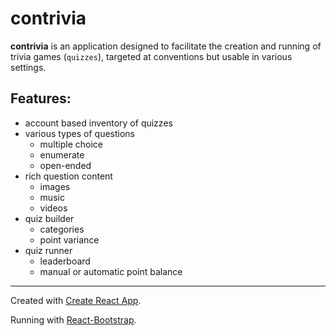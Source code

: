 # contrivia

**contrivia** is an application designed to facilitate the creation and running of trivia games (`quizzes`), targeted at conventions but usable in various settings.

## Features:
- account based inventory of quizzes
- various types of questions
    - multiple choice
    - enumerate
    - open-ended
- rich question content
    - images
    - music
    - videos
- quiz builder
    - categories
    - point variance
- quiz runner
    - leaderboard
    - manual or automatic point balance
---

Created with [Create React App](https://github.com/facebook/create-react-app).

Running with [React-Bootstrap](https://react-bootstrap.netlify.app/).

